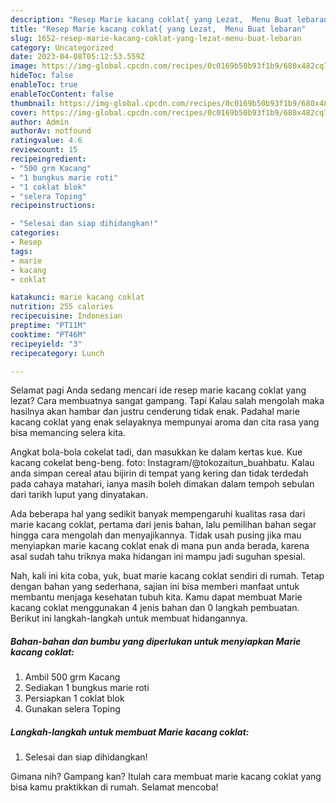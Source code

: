 ```yaml
---
description: "Resep Marie kacang coklat{ yang Lezat,  Menu Buat lebaran"
title: "Resep Marie kacang coklat{ yang Lezat,  Menu Buat lebaran"
slug: 1652-resep-marie-kacang-coklat-yang-lezat-menu-buat-lebaran
category: Uncategorized
date: 2023-04-08T05:12:53.559Z
image: https://img-global.cpcdn.com/recipes/0c0169b50b93f1b9/680x482cq70/marie-kacang-coklat-foto-resep-utama.jpg
hideToc: false
enableToc: true
enableTocContent: false
thumbnail: https://img-global.cpcdn.com/recipes/0c0169b50b93f1b9/680x482cq70/marie-kacang-coklat-foto-resep-utama.jpg
cover: https://img-global.cpcdn.com/recipes/0c0169b50b93f1b9/680x482cq70/marie-kacang-coklat-foto-resep-utama.jpg
author: Admin
authorAv: notfound
ratingvalue: 4.6
reviewcount: 15
recipeingredient:
- "500 grm Kacang"
- "1 bungkus marie roti"
- "1 coklat blok"
- "selera Toping"
recipeinstructions:

- "Selesai dan siap dihidangkan!"
categories:
- Resep
tags:
- marie
- kacang
- coklat

katakunci: marie kacang coklat 
nutrition: 255 calories
recipecuisine: Indonesian
preptime: "PT11M"
cooktime: "PT46M"
recipeyield: "3"
recipecategory: Lunch

---
```



Selamat pagi Anda sedang mencari ide resep marie kacang coklat yang lezat? Cara membuatnya sangat gampang. Tapi Kalau salah mengolah maka hasilnya akan hambar dan justru cenderung tidak enak. Padahal marie kacang coklat yang enak selayaknya mempunyai aroma dan cita rasa yang bisa memancing selera kita.


Angkat bola-bola cokelat tadi, dan masukkan ke dalam kertas kue. Kue kacang cokelat beng-beng. foto: Instagram/@tokozaitun_buahbatu. Kalau anda simpan cereal atau bijirin di tempat yang kering dan tidak terdedah pada cahaya matahari, ianya masih boleh dimakan dalam tempoh sebulan dari tarikh luput yang dinyatakan.

Ada beberapa hal yang sedikit banyak mempengaruhi kualitas rasa dari marie kacang coklat, pertama dari jenis bahan, lalu pemilihan bahan segar hingga cara mengolah dan menyajikannya. Tidak usah pusing jika mau menyiapkan marie kacang coklat enak di mana pun anda berada, karena asal sudah tahu triknya maka hidangan ini mampu jadi suguhan spesial.


Nah, kali ini kita coba, yuk, buat marie kacang coklat sendiri di rumah. Tetap dengan bahan yang sederhana, sajian ini bisa memberi manfaat untuk membantu menjaga kesehatan tubuh kita. Kamu dapat membuat Marie kacang coklat menggunakan 4 jenis bahan dan 0 langkah pembuatan. Berikut ini langkah-langkah untuk membuat hidangannya.

<!--inarticleads1-->

##### Bahan-bahan dan bumbu yang diperlukan untuk menyiapkan Marie kacang coklat:

1. Ambil 500 grm Kacang
1. Sediakan 1 bungkus marie roti
1. Persiapkan 1 coklat blok
1. Gunakan selera Toping




<!--inarticleads2-->

##### Langkah-langkah untuk membuat Marie kacang coklat:


1. Selesai dan siap dihidangkan!



Gimana nih? Gampang kan? Itulah cara membuat marie kacang coklat yang bisa kamu praktikkan di rumah. Selamat mencoba!
